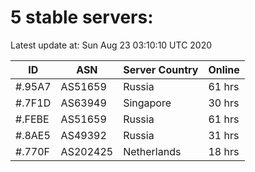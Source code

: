 # 5 stable servers:

Latest update at: Sun Aug 23 03:10:10 UTC 2020

| ID | ASN | Server Country | Online |
| -- | --- | -------------- | ------ |
| #.95A7 | AS51659 | Russia | 61 hrs |
| #.7F1D | AS63949 | Singapore | 30 hrs |
| #.FEBE | AS51659 | Russia | 61 hrs |
| #.8AE5 | AS49392 | Russia | 31 hrs |
| #.770F | AS202425 | Netherlands | 18 hrs |

